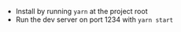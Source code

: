 - Install by running `yarn` at the project root
- Run the dev server on port 1234 with `yarn start`
